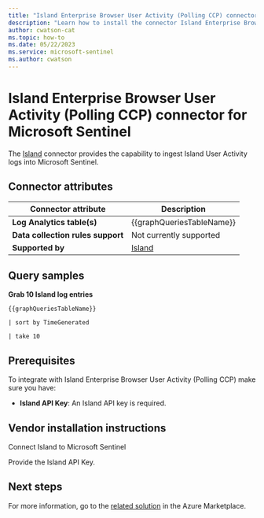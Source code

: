 ```yaml
---
title: "Island Enterprise Browser User Activity (Polling CCP) connector for Microsoft Sentinel"
description: "Learn how to install the connector Island Enterprise Browser User Activity (Polling CCP) to connect your data source to Microsoft Sentinel."
author: cwatson-cat
ms.topic: how-to
ms.date: 05/22/2023
ms.service: microsoft-sentinel
ms.author: cwatson
---
```


# Island Enterprise Browser User Activity (Polling CCP) connector for Microsoft Sentinel

The [Island](https://www.island.io) connector provides the capability to ingest Island User Activity logs into Microsoft Sentinel.

## Connector attributes

| Connector attribute | Description |
| --- | --- |
| **Log Analytics table(s)** | {{graphQueriesTableName}}<br/> |
| **Data collection rules support** | Not currently supported |
| **Supported by** | [Island](https://www.island.io) |

## Query samples

**Grab 10 Island log entries**
   ```kusto
{{graphQueriesTableName}}
 
   | sort by TimeGenerated
 
   | take 10
   ```



## Prerequisites

To integrate with Island Enterprise Browser User Activity (Polling CCP) make sure you have: 

- **Island API Key**: An Island API key is required.


## Vendor installation instructions

Connect Island to Microsoft Sentinel

Provide the Island API Key.




## Next steps

For more information, go to the [related solution](https://azuremarketplace.microsoft.com/en-us/marketplace/apps/islandtechnologyinc1679434413850.island-sentinel-solution?tab=Overview) in the Azure Marketplace.
